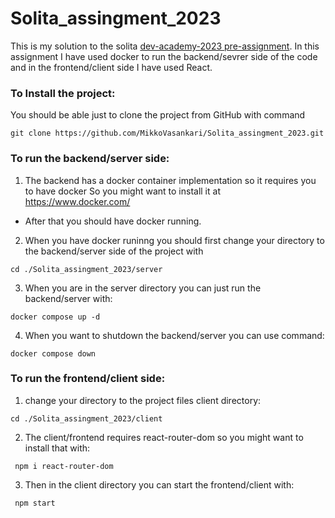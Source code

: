 # Solita_assingment_2023
This is my solution to the solita [dev-academy-2023 pre-assignment](https://github.com/solita/dev-academy-2023-exercise). 
In this assignment I have used docker to run the backend/sevrer side of the code and in the frontend/client side I have used React.

### To Install the project:
You should be able just to clone the project from GitHub with command
```
git clone https://github.com/MikkoVasankari/Solita_assingment_2023.git 
```

### To run the backend/server side:
1. The backend has a docker container implementation so it requires you to have docker
So you might want to install it at https://www.docker.com/
 - After that you should have docker running.

2. When you have docker runinng you should first change your directory to the backend/server side of the project with 
```
cd ./Solita_assingment_2023/server
```
3. When you are in the server directory you can just run the backend/server with:
```
docker compose up -d
```
4. When you want to shutdown the backend/server you can use command:
```
docker compose down
```

### To run the frontend/client side:

1. change your directory to the project files client directory:
```
cd ./Solita_assingment_2023/client
```
2. The client/frontend requires react-router-dom so you might want to install that with:
```
 npm i react-router-dom
```
3. Then in the client directory you can start the frontend/client with:
```
 npm start
```




